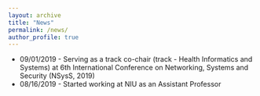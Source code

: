```yaml
---
layout: archive
title: "News"
permalink: /news/
author_profile: true
---
```


<!-- ## Currently Hiring -->
<p align="center">
 <ul>
  <li> 09/01/2019 - Serving as a track co-chair (track - Health Informatics and Systems) at 6th International Conference on Networking, Systems and Security (NSysS, 2019) </li>
  <li> 08/16/2019 - Started working at NIU as an Assistant Professor </li>

  </ul>
  </p>
